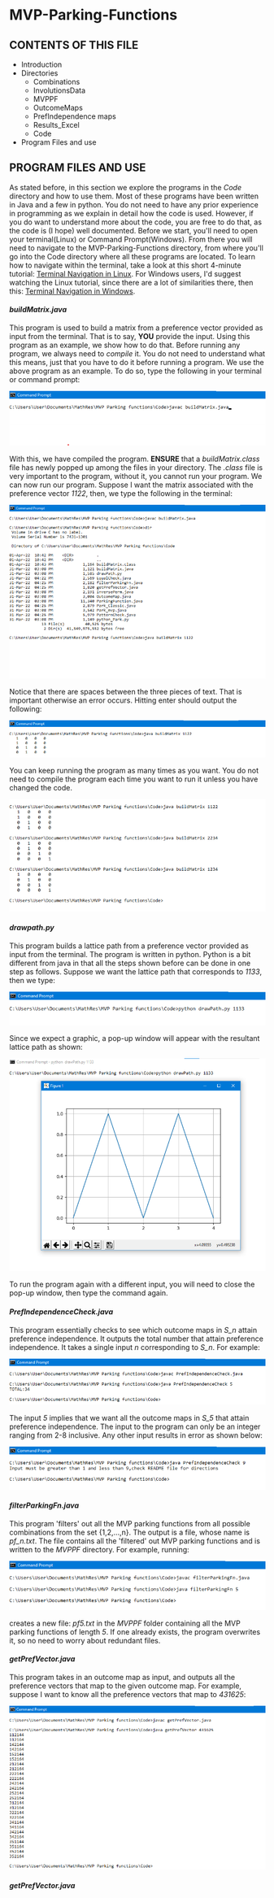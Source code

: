 # MVP-Parking-Functions
CONTENTS OF THIS FILE
---------------------

 * Introduction
 * Directories
    * Combinations
    * InvolutionsData
    * MVPPF
    * OutcomeMaps
    * PrefIndependence maps
    * Results_Excel
    * Code
 * Program Files and use







PROGRAM FILES AND USE
---------------------
As stated before, in this section we explore the programs in the *Code* directory and how to use them. Most of these programs have been written in Java and a few in python. You do not need to have any prior experience in programming as we explain in detail how the code is used. However, if you do want to understand more about the code, you are free to do that, as the code is (I hope) well documented. Before we start, you'll need to open your terminal(Linux) or Command Prompt(Windows). From there you will need to navigate to the MVP-Parking-Functions directory, from where you'll go into the Code directory where all these programs are located. To learn how to navigate within the terminal, take a look at this short 4-minute tutorial: <a taget="_blank" title="hello" href="https://www.youtube.com/watch?v=xp6oHaStwww">Terminal Navigation in Linux</a>. For Windows users, I'd suggest watching the Linux tutorial, since there are a lot of similarities there, then this: <a taget="_blank" title="hello" href="https://www.youtube.com/watch?v=7ABkcHLdG_A">Terminal Navigation in Windows</a>.

#### *buildMatrix.java* ####
This program is used to build a matrix from a preference vector provided as input from the terminal. That is to say, **YOU** provide the input. Using this program as an example, we show how to do that. Before running any program, we always need to *compile* it. You do not need to understand what this means, just that you have to do it before running a program. We use the above program as an example. To do so, type the following in your terminal or command prompt:
                  <p align="center">
                       ![](/Snippets/compile1.png)
                  </p>
With this, we have compiled the program. **ENSURE** that a *buildMatrix.class* file has newly popped up among the files in your directory. The *.class* file is very important to the program, without it, you cannot run your program. We can now run our program. Suppose I want the matrix associated with the preference vector *1122*, then, we type the following in the terminal:
                   <p align="center">
                       ![](/Snippets/build.png)
                  </p>
Notice that there are spaces between the three pieces of text. That is important otherwise an error occurs. Hitting enter should output the following:
                   <p align="center">
                       ![](/Snippets/output1.png)
                  </p>
You can keep running the program as many times as you want. You do not need to compile the program each time you want to run it unless you have changed the code.
                   <p align="center">
                       ![](/Snippets/examples1.png)
                  </p>

#### *drawpath.py* ####
This program builds a lattice path from a preference vector provided as input from the terminal. The program is written in python. Python is a bit different from java in that all the steps shown before can be done in one step as follows. Suppose we want the lattice path that corresponds to *1133*, then we type:
                  <p align="center">
                       ![](/Snippets/draw.png)
                  </p>
Since we expect a graphic, a pop-up window will appear with the resultant lattice path as shown:
                   <p align="center">
                       ![](/Snippets/example2.png)
                  </p>
To run the program again with a different input, you will need to close the pop-up window, then type the command again.

#### *PrefIndependenceCheck.java* ####
This program essentially checks to see which outcome maps in *S_n* attain preference independence. It outputs the total number that attain preference independence. It takes a single input *n* corresponding to *S_n*. For example:
                     <p align="center">
                       ![](/Snippets/equal.png)
                    </p>
The input *5* implies that we want all the outcome maps in *S_5* that attain preference independence. The input to the program can only be an integer ranging from 2-8 inclusive. Any other input results in error as shown below:
                     <p align="center">
                       ![](/Snippets/error1.png)
                    </p>

#### *filterParkingFn.java* ####
This program 'filters' out all the MVP parking functions from all possible combinations from the set \{1,2,...,n\}. The output is a file, whose name is *pf_n.txt*. The file contains all the 'filtered' out MVP parking functions and is written to the *MVPPF* directory. For example, running:
                     <p align="center">
                       ![](/Snippets/filter.png)
                    </p>
creates a new file: *pf5.txt* in the *MVPPF* folder containing all the MVP parking functions of length *5*. If one already exists, the program overwrites it, so no need to worry about redundant files.

#### *getPrefVector.java* ####
This program takes in an outcome map as input, and outputs all the preference vectors that map to the given outcome map. For example, suppose I want to know all the preference vectors that map to *431625*:
                     <p align="center">
                       ![](/Snippets/prefVectors.png)
                    </p>

#### *getPrefVector.java* ####
